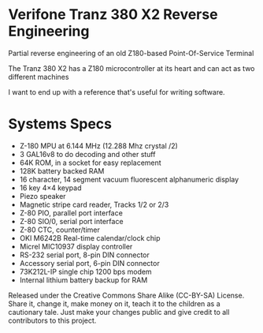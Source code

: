 # Verifone Tranz 380 X2 Reverse Engineering
Partial reverse engineering of an old Z180-based Point-Of-Service Terminal

The Tranz 380 X2 has a Z180 microcontroller at its heart and can act as two different machines

I want to end up with a reference that's useful for writing software.

# Systems Specs
* Z-180 MPU at 6.144 MHz (12.288 Mhz crystal /2)
* 3 GAL16v8 to do decoding and other stuff
* 64K ROM, in a socket for easy replacement
* 128K battery backed RAM
* 16 character, 14 segment vacuum fluorescent alphanumeric display
* 16 key 4×4 keypad
* Piezo speaker
* Magnetic stripe card reader, Tracks 1/2 or 2/3
* Z-80 PIO, parallel port interface
* Z-80 SIO/0, serial port interface
* Z-80 CTC, counter/timer
* OKI M6242B Real-time calendar/clock chip
* Micrel MIC10937 display controller
* RS-232 serial port, 8-pin DIN connector
* Accessory serial port, 6-pin DIN connector
* 73K212L-IP single chip 1200 bps modem
* Internal lithium battery backup for RAM

Released under the Creative Commons Share Alike (CC-BY-SA) License. Share it, change it, make money on it, teach it to the children as a cautionary tale. Just make your changes public and give credit to all contributors to this project.
